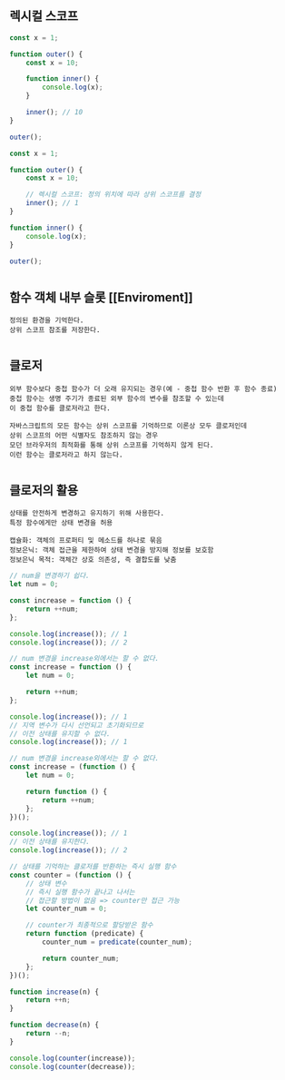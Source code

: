 ## 렉시컬 스코프

```javascript
const x = 1;

function outer() {
    const x = 10;

    function inner() {
        console.log(x);
    }

    inner(); // 10
}

outer();
```

```javascript
const x = 1;

function outer() {
    const x = 10;

    // 렉시컬 스코프: 정의 위치에 따라 상위 스코프를 결정
    inner(); // 1
}

function inner() {
    console.log(x);
}

outer();
```

#

## 함수 객체 내부 슬롯 [[Enviroment]]

    정의된 환경을 기억한다.
    상위 스코프 참조를 저장한다.

#

## 클로저

    외부 함수보다 중첩 함수가 더 오래 유지되는 경우(예 - 중첩 함수 반환 후 함수 종료)
    중첩 함수는 생명 주기가 종료된 외부 함수의 변수를 참조할 수 있는데
    이 중첩 함수를 클로저라고 한다.

    자바스크립트의 모든 함수는 상위 스코프를 기억하므로 이론상 모두 클로저인데
    상위 스코프의 어떤 식별자도 참조하지 않는 경우
    모던 브라우저의 최적화를 통해 상위 스코프를 기억하지 않게 된다.
    이런 함수는 클로저라고 하지 않는다.

#

## 클로저의 활용

    상태를 안전하게 변경하고 유지하기 위해 사용한다.
    특정 함수에게만 상태 변경을 허용

    캡슐화: 객체의 프로퍼티 및 메소드를 하나로 묶음
    정보은닉: 객체 접근을 제한하여 상태 변경을 방지해 정보를 보호함
    정보은닉 목적: 객체간 상호 의존성, 즉 결합도를 낮춤

```javascript
// num을 변경하기 쉽다.
let num = 0;

const increase = function () {
    return ++num;
};

console.log(increase()); // 1
console.log(increase()); // 2
```

```javascript
// num 변경을 increase외에서는 할 수 없다.
const increase = function () {
    let num = 0;

    return ++num;
};

console.log(increase()); // 1
// 지역 변수가 다시 선언되고 초기화되므로
// 이전 상태를 유지할 수 없다.
console.log(increase()); // 1
```

```javascript
// num 변경을 increase외에서는 할 수 없다.
const increase = (function () {
    let num = 0;

    return function () {
        return ++num;
    };
})();

console.log(increase()); // 1
// 이전 상태를 유지한다.
console.log(increase()); // 2
```

```javascript
// 상태를 기억하는 클로저를 반환하는 즉시 실행 함수
const counter = (function () {
    // 상태 변수
    // 즉시 실행 함수가 끝나고 나서는
    // 접근할 방법이 없음 => counter만 접근 가능
    let counter_num = 0;

    // counter가 최종적으로 할당받은 함수
    return function (predicate) {
        counter_num = predicate(counter_num);

        return counter_num;
    };
})();

function increase(n) {
    return ++n;
}

function decrease(n) {
    return --n;
}

console.log(counter(increase));
console.log(counter(decrease));
```

